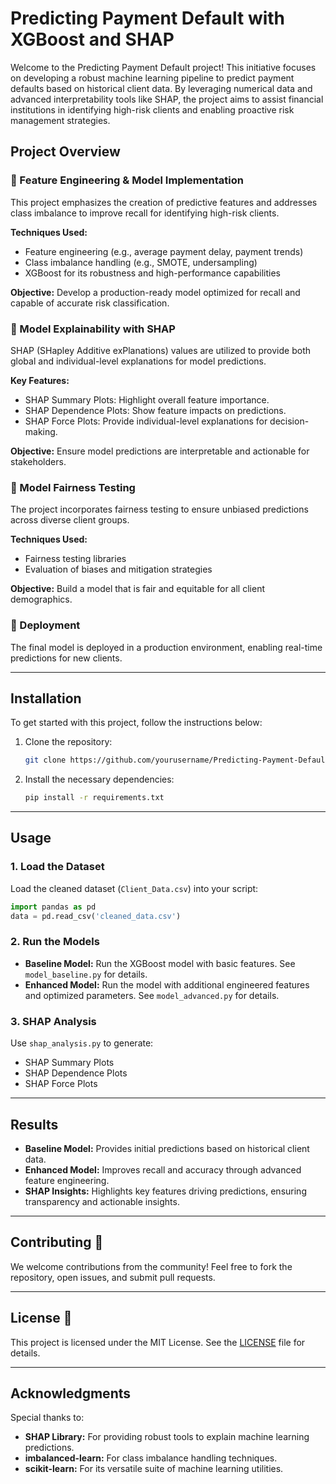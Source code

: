 # Predicting Payment Default with XGBoost and SHAP

Welcome to the Predicting Payment Default project! This initiative focuses on developing a robust machine learning pipeline to predict payment defaults based on historical client data. By leveraging numerical data and advanced interpretability tools like SHAP, the project aims to assist financial institutions in identifying high-risk clients and enabling proactive risk management strategies.

## Project Overview

### 🔹 Feature Engineering & Model Implementation
This project emphasizes the creation of predictive features and addresses class imbalance to improve recall for identifying high-risk clients.

**Techniques Used:**
- Feature engineering (e.g., average payment delay, payment trends)
- Class imbalance handling (e.g., SMOTE, undersampling)
- XGBoost for its robustness and high-performance capabilities

**Objective:**
Develop a production-ready model optimized for recall and capable of accurate risk classification.

### 🔹 Model Explainability with SHAP
SHAP (SHapley Additive exPlanations) values are utilized to provide both global and individual-level explanations for model predictions.

**Key Features:**
- SHAP Summary Plots: Highlight overall feature importance.
- SHAP Dependence Plots: Show feature impacts on predictions.
- SHAP Force Plots: Provide individual-level explanations for decision-making.

**Objective:**
Ensure model predictions are interpretable and actionable for stakeholders.

### 🔹 Model Fairness Testing
The project incorporates fairness testing to ensure unbiased predictions across diverse client groups.

**Techniques Used:**
- Fairness testing libraries
- Evaluation of biases and mitigation strategies

**Objective:**
Build a model that is fair and equitable for all client demographics.

### 🔹 Deployment
The final model is deployed in a production environment, enabling real-time predictions for new clients.

---

## Installation
To get started with this project, follow the instructions below:

1. Clone the repository:
   ```bash
   git clone https://github.com/yourusername/Predicting-Payment-Default.git
   ```
2. Install the necessary dependencies:
   ```bash
   pip install -r requirements.txt
   ```

---

## Usage

### 1. Load the Dataset
Load the cleaned dataset (`Client_Data.csv`) into your script:
```python
import pandas as pd
data = pd.read_csv('cleaned_data.csv')
```

### 2. Run the Models
- **Baseline Model:** Run the XGBoost model with basic features. See `model_baseline.py` for details.
- **Enhanced Model:** Run the model with additional engineered features and optimized parameters. See `model_advanced.py` for details.

### 3. SHAP Analysis
Use `shap_analysis.py` to generate:
- SHAP Summary Plots
- SHAP Dependence Plots
- SHAP Force Plots

---

## Results

- **Baseline Model:** Provides initial predictions based on historical client data.
- **Enhanced Model:** Improves recall and accuracy through advanced feature engineering.
- **SHAP Insights:** Highlights key features driving predictions, ensuring transparency and actionable insights.

---

## Contributing 🤝
We welcome contributions from the community! Feel free to fork the repository, open issues, and submit pull requests.

---

## License 📄
This project is licensed under the MIT License. See the [LICENSE](LICENSE) file for details.

---

## Acknowledgments
Special thanks to:
- **SHAP Library:** For providing robust tools to explain machine learning predictions.
- **imbalanced-learn:** For class imbalance handling techniques.
- **scikit-learn:** For its versatile suite of machine learning utilities.

